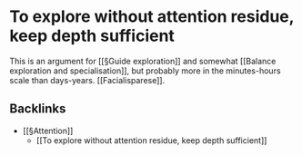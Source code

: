# To explore without attention residue, keep depth sufficient 
This is an argument for [[§Guide exploration]] and somewhat [[Balance exploration and specialisation]], but probably more in the minutes-hours scale than days-years. [[Facialisparese]].

## Backlinks
* [[§Attention]]
	* [[To explore without attention residue, keep depth sufficient]]

<!-- #p1 -->

<!-- {BearID:F3FEB026-9F15-4781-A219-C870782589E5-1717-000003A3C2CB6CEE} -->
